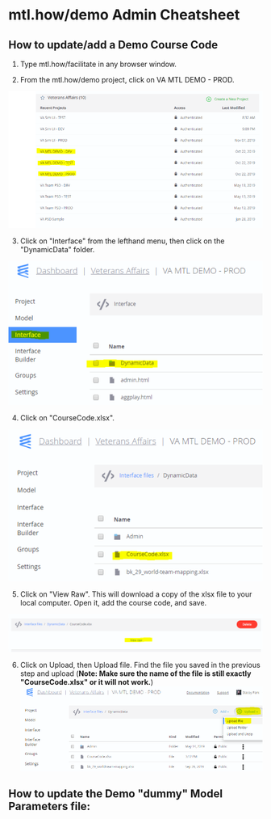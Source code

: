 # mtl.how/demo Admin Cheatsheet

## How to update/add a Demo Course Code

1. Type mtl.how/facilitate in any browser window.

2. From the mtl.how/demo project, click on VA MTL DEMO - PROD.  

![](https://github.com/lzim/teampsd/blob/master/resources/cheatsheets/mtl_how_demo_admin/demo_epicenter_home.PNG)

3. Click on "Interface" from the lefthand menu, then click on the "DynamicData" folder.  

![](https://github.com/lzim/teampsd/blob/master/resources/cheatsheets/mtl_how_demo_admin/demo_interface_dynamic_data.PNG)


4. Click on "CourseCode.xlsx".  

![](https://github.com/lzim/teampsd/blob/master/resources/cheatsheets/mtl_how_demo_admin/demo_course_code.PNG)

5. Click on "View Raw". This will download a copy of the xlsx file to your local computer. Open it, add the course code, and save.

![](https://github.com/lzim/teampsd/blob/master/resources/cheatsheets/mtl_how_demo_admin/demo_course_code_view_raw.PNG)


6. Click on Upload, then Upload file. Find the file you saved in the previous step and upload (**Note: Make sure the name of the file is still exactly "CourseCode.xlsx" or it will not work.**)
![](https://github.com/lzim/teampsd/blob/master/resources/cheatsheets/mtl_how_demo_admin/demo_upload_file.PNG)


## How to update the Demo "dummy" Model Parameters file:




